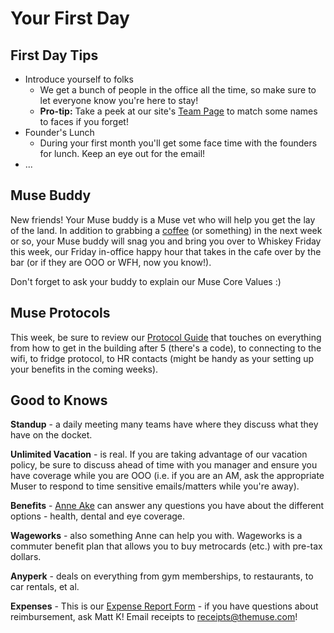 # Your First Day

## First Day Tips

* Introduce yourself to folks
  * We get a bunch of people in the office all the time, so make sure to let everyone know you're here to stay! 
  * **Pro-tip:**  Take a peek at our site's [Team Page](www.themuse.com/team) to match some names to faces if you forget!
* Founder's Lunch
  * During your first month you'll get some face time with the founders for lunch.  Keep an eye out for the email!
* ...


## Muse Buddy
New friends! Your Muse buddy is a Muse vet who will help you get the lay of the land. In addition to grabbing a [coffee](whats_in_town.md) (or something) in the next week or so, your Muse buddy will snag you and bring you over to Whiskey Friday this week, our Friday in-office happy hour that takes in the cafe over by the bar (or if they are OOO or WFH, now you know!).

Don't forget to ask your buddy to explain our Muse Core Values :) 


## Muse Protocols

This week, be sure to review our [Protocol Guide](https://hackpad.com/THE-MUSE-PROTOCOL-owqWdyFAUi3) that touches on everything from how to get in the building after 5 (there's a code), to connecting to the wifi, to fridge protocol, to HR contacts (might be handy as your setting up your benefits in the coming weeks).


## Good to Knows

**Standup** - a daily meeting many teams have where they discuss what they have on the docket.
 
**Unlimited Vacation** - is real. If you are taking advantage of our vacation policy, be sure to discuss ahead of time with you manager and ensure you have coverage while you are OOO (i.e. if you are an AM, ask the appropriate Muser to respond to time sensitive emails/matters while you're away).

**Benefits** - [Anne Ake](mailto:Anne.Ake@trinet.com) can answer any questions you have about the different options - health, dental and eye coverage.

**Wageworks** - also something Anne can help you with. Wageworks is a commuter benefit plan that allows you to buy metrocards (etc.) with pre-tax dollars.

**Anyperk** - deals on everything from gym memberships, to restaurants, to car rentals, et al.

**Expenses** - This is our [Expense Report Form](https://docs.google.com/a/themuse.com/forms/d/16sPVKnGJdTfdUoudWqxEGWc1jR_TrtHN4q7jldJtvkk/viewform) - if you have questions about reimbursement, ask Matt K! Email receipts to [receipts@themuse.com](mailto:receipts@themuse.com)!